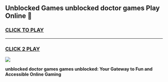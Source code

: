 
## Unblocked Games unblocked doctor games Play Online 👋
<h3>
<a href="https://news.freeplayer.one?title=unblocked_doctor_games&ref=17F">CLICK TO PLAY</a></h3>
<hr>

<h3>
<a href="https://news.freeplayer.one?title=unblocked_doctor_games&ref=17F">CLICK 2 PLAY</a>
  
</h3>

<a href="https://news.freeplayer.one?title=unblocked_doctor_games&ref=17F/"><img src="https://clearcache.store/games.png"></a>


**unblocked doctor games games unblocked: Your Gateway to Fun and Accessible Online Gaming**
